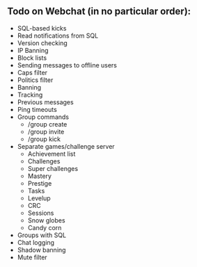 ## Todo on Webchat (in no particular order):

* SQL-based kicks 
* Read notifications from SQL 
* Version checking 
* IP Banning 
* Block lists 
* Sending messages to offline users 
* Caps filter 
* Politics filter 
* Banning 
* Tracking 
* Previous messages 
* Ping timeouts 
* Group commands
	* /group create <name> 
	* /group invite <name> 
	* /group kick <name> 
* Separate games/challenge server
	* Achievement list 
	* Challenges 
	* Super challenges 
	* Mastery 
	* Prestige 
	* Tasks 
	* Levelup 
	* CRC 
	* Sessions 
	* Snow globes 
	* Candy corn 
* Groups with SQL 
* Chat logging 
* Shadow banning 
* Mute filter 
